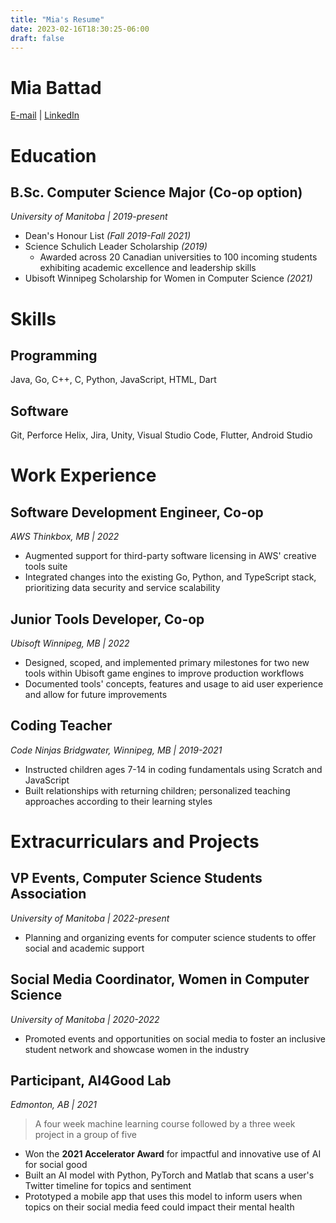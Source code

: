 ```yaml
---
title: "Mia's Resume"
date: 2023-02-16T18:30:25-06:00
draft: false
---
```


<!--more-->

# Mia Battad
[E-mail](battadm@myumanitoba.ca) | [LinkedIn](linkedin.com/in/mia-battad)

# Education
## **B.Sc. Computer Science Major** (Co-op option)
*University of Manitoba | 2019-present*
* Dean's Honour List *(Fall 2019-Fall 2021)*
* Science Schulich Leader Scholarship *(2019)*
    * Awarded across 20 Canadian universities to 100 incoming students exhibiting academic excellence and leadership skills
* Ubisoft Winnipeg Scholarship for Women in Computer Science *(2021)*

# Skills
## Programming
Java, Go, C++, C, Python, JavaScript, HTML, Dart

## Software
Git, Perforce Helix, Jira, Unity, Visual Studio Code, Flutter, Android Studio

# Work Experience
## Software Development Engineer, Co-op
*AWS Thinkbox, MB | 2022*
* Augmented support for third-party software licensing in AWS' creative tools suite
* Integrated changes into the existing Go, Python, and TypeScript stack, prioritizing data security and service scalability

## Junior Tools Developer, Co-op
*Ubisoft Winnipeg, MB | 2022*
* Designed, scoped, and implemented primary milestones for two new tools within Ubisoft game engines to improve production workflows
* Documented tools' concepts, features and usage to aid user experience and allow for future improvements

## Coding Teacher
*Code Ninjas Bridgwater, Winnipeg, MB | 2019-2021*
* Instructed children ages 7-14 in coding fundamentals using Scratch and JavaScript
* Built relationships with returning children; personalized teaching approaches according to their learning styles

# Extracurriculars and Projects
## VP Events, Computer Science Students Association
*University of Manitoba | 2022-present*
* Planning and organizing events for computer science students to offer social and academic support

## Social Media Coordinator, Women in Computer Science 
*University of Manitoba | 2020-2022*
* Promoted events and opportunities on social media to foster an inclusive student network and showcase women in the industry

## Participant, AI4Good Lab
*Edmonton, AB | 2021*
> A four week machine learning course followed by a three week project in a group of five

* Won the **2021 Accelerator Award** for impactful and innovative use of AI for social good
* Built an AI model with Python, PyTorch and Matlab that scans a user's Twitter timeline for topics and sentiment
* Prototyped a mobile app that uses this model to inform users when topics on their social media feed could impact their mental health